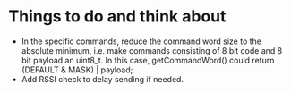 # Things to do and think about

* In the specific commands, reduce the command word size to the absolute minimum,
  i.e. make commands consisting of 8 bit code and 8 bit payload an uint8_t.
  In this case, getCommandWord() could return (DEFAULT & MASK) | payload;
* Add RSSI check to delay sending if needed.
